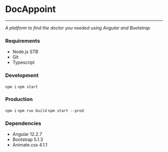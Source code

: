 # DocAppoint
---
*A platform to find the doctor you needed using Angular and Bootstrap*

### Requirements
- Node.js STB
- Git
- Typescript

### Development
``npm i``
``npm start``

### Production
``npm i``
``npm run build``
``npm start --prod``

### Dependencies
- Angular 12.2.7
- Bootstrap 5.1.3
- Animate.css 4.1.1

